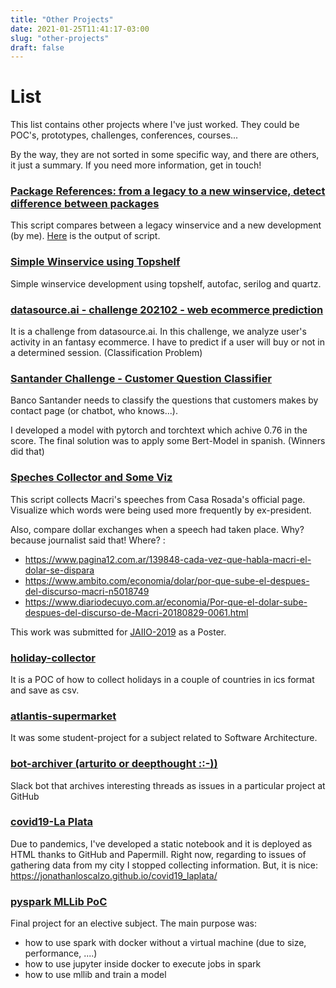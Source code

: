 ```yaml
---
title: "Other Projects"
date: 2021-01-25T11:41:17-03:00
slug: "other-projects" 
draft: false
---
```


# List

This list contains other projects where I've just worked.
They could be POC's, prototypes, challenges, conferences, courses...

By the way, they are not sorted in some specific way, and there are others, it just a summary.
If you need more information, get in touch!

### [Package References: from a legacy to a new winservice, detect difference between packages](https://jovian.ai/jonathanloscalzo/20210224-compare-csharp-packages)
This script compares between a legacy winservice and a new development (by me). 
[Here](https://jovian.ai/jonathanloscalzo/20210224-compare-csharp-packages/v/3/files?filename=diferencias_refs.csv) is the output of script.


### [Simple Winservice using Topshelf](https://github.com/JonathanLoscalzo/SimpleWinServicePoC)
Simple winservice development using topshelf, autofac, serilog and quartz.

### [datasource.ai - challenge 202102 - web ecommerce prediction](https://github.com/JonathanLoscalzo/challenge-datasource-compra-web-202102)
It is a challenge from datasource.ai. In this challenge, we analyze user's activity in an fantasy ecommerce.
I have to predict if a user will buy or not in a determined session. (Classification Problem)

### [Santander Challenge - Customer Question Classifier](https://github.com/JonathanLoscalzo/santander-sadosky-nlp-classifier)
Banco Santander needs to classify the questions that customers makes by contact page (or chatbot, who knows...).

I developed a model with pytorch and torchtext which achive 0.76 in the score. 
The final solution was to apply some Bert-Model in spanish. (Winners did that)

### [Speches Collector and Some Viz](https://github.com/JonathanLoscalzo/BI-entrega-final)
This script collects Macri's speeches from Casa Rosada's official page. 
Visualize which words were being used more frequently by ex-president. 

Also, compare dollar exchanges when a speech had taken place.
Why? because journalist said that! Where? :  
- https://www.pagina12.com.ar/139848-cada-vez-que-habla-macri-el-dolar-se-dispara
- https://www.ambito.com/economia/dolar/por-que-sube-el-despues-del-discurso-macri-n5018749
- https://www.diariodecuyo.com.ar/economia/Por-que-el-dolar-sube-despues-del-discurso-de-Macri-20180829-0061.html

This work was submitted for [JAIIO-2019](http://www.48jaiio.sadio.org.ar/Anales/Est/Contribuciones) as a Poster.

### [holiday-collector](https://github.com/JonathanLoscalzo/holiday-collector)
It is a POC of how to collect holidays in a couple of countries in ics format and save as csv. 

### [atlantis-supermarket](https://github.com/JonathanLoscalzo/atlantis-supermarket)
It was some student-project for a subject related to Software Architecture.

###  [bot-archiver (arturito or deepthought ::-))](https://github.com/JonathanLoscalzo/arturito-slack)
Slack bot that archives interesting threads as issues in a particular project at GitHub

### [covid19-La Plata](https://github.com/JonathanLoscalzo/covid19_laplata)
Due to pandemics, I've developed a static notebook and it is deployed as HTML thanks to GitHub and Papermill.
Right now, regarding to issues of gathering data from my city I stopped collecting information. 
But, it is nice: https://jonathanloscalzo.github.io/covid19_laplata/

### [pyspark MLLib PoC](https://github.com/JonathanLoscalzo/pyspark_mllib-bigdata-unlp)
Final project for an elective subject. 
The main purpose was:
- how to use spark with docker without a virtual machine (due to size, performance, ....)
- how to use jupyter inside docker to execute jobs in spark
- how to use mllib and train a model





